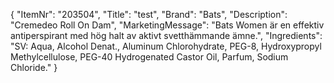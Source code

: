 {
  "ItemNr": "203504",
  "Title": "test",
  "Brand": "Bats",
  "Description": "Cremedeo Roll On Dam",
  "MarketingMessage": "Bats Women är en effektiv antiperspirant med hög halt av aktivt svetthämmande ämne.",
  "Ingredients": "SV: Aqua, Alcohol Denat., Aluminum Chlorohydrate, PEG-8, Hydroxypropyl Methylcellulose, PEG-40 Hydrogenated Castor Oil, Parfum, Sodium Chloride."
}